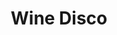 ---
layout: post
title: Wine Disco
img: "assets/img/portfolio/cake.png"
tags: [Wine Disco, Portfolio]
redirect_to:
  - https://wine-disco.herokuapp.com/
---